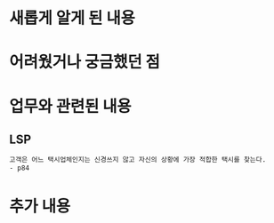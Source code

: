 # 새롭게 알게 된 내용

# 어려웠거나 궁금했던 점

# 업무와 관련된 내용
## LSP

```bash
고객은 어느 택시업체인지는 신경쓰지 않고 자신의 상황에 가장 적합한 택시를 찾는다.
- p84
```

# 추가 내용